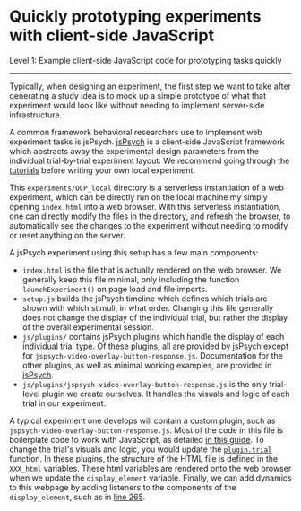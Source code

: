 # Quickly prototyping experiments with client-side JavaScript
Level 1: Example client-side JavaScript code for prototyping tasks quickly

-----

Typically, when designing an experiment, the first step we want to take after generating a study idea is to mock up a simple prototype of what that experiment would
look like without needing to implement server-side infrastructure. 

A common framework behavioral researchers use to implement web experiment tasks is jsPsych. [jsPsych](https://www.jspsych.org/6.3/) is a client-side 
JavaScript framework which abstracts away the experimental design parameters from the individual trial-by-trial experiment layout. We recommend going through the 
[tutorials](https://www.jspsych.org/6.3/tutorials/hello-world/) before writing your own local experiment.

This `experiments/OCP_local` directory is a serverless instantiation of a web experiment, which can be directly run on the local machine my simply opening `index.html`
into a web browser. With this serverless instantiation, one can directly modify the files in the directory, and refresh the browser, to automatically see the changes
to the experiment without needing to modify or reset anything on the server. 

A jsPsych experiment using this setup has a few main components:
- `index.html` is the file that is actually rendered on the web browser. We generally keep this file minimal, only including the function `launchExperiment()` on page load and file imports.
- `setup.js` builds the jsPsych timeline which defines which trials are shown with which stimuli, in what order. Changing this file generally does not change the display of the individual trial, but rather the display of the overall experimental session. 
- `js/plugins/` contains jsPsych plugins which handle the display of each individual trial type. Of these plugins, all are provided by jsPsych except for `jspsych-video-overlay-button-response.js`. Documentation for the other plugins, as well as minimal working examples, are provided in [jsPsych](https://www.jspsych.org/6.3/plugins/list-of-plugins/).
- `js/plugins/jspsych-video-overlay-button-response.js` is the only trial-level plugin we create ourselves. It handles the visuals and logic of each trial in our experiment.

A typical experiment one develops will contain a custom plugin, such as `jspsych-video-overlay-button-response.js`. Most of the code in this file is boilerplate code to work with JavaScript, as detailed [in this guide](https://www.jspsych.org/6.3/overview/plugins/#creating-a-new-plugin).
To change the trial's visuals and logic, you would update the [`plugin.trial`](https://github.com/cogtoolslab/cognitive-ai-benchmarking/blob/master/experiments/OCP_local/js/plugins/jspsych-video-overlay-button-response.js#L150) function. In these plugins, the structure of the HTML file is defined in the `XXX_html` variables. These html variables are rendered onto the web browser when we update the `display_element` variable. Finally, we can add dynamics to this webpage by adding listeners to the components of the `display_element`, such as in [line 265](https://github.com/cogtoolslab/cognitive-ai-benchmarking/blob/master/experiments/OCP_local/js/plugins/jspsych-video-overlay-button-response.js#L265).
